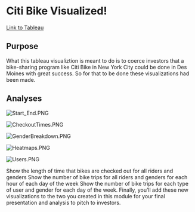 # Citi Bike Visualized!

[Link to Tableau](https://public.tableau.com/app/profile/joshua.wolfe/viz/CitiBikeVisuals_16518969647970/Story1)

## Purpose
What this tableau visualiztion is meant to do is to coerce investors that a bike-sharing program like Citi Bike in New York City could be done in Des Moines with great success. So for that to be done these visualizations had been made.

## Analyses

![Start_End.PNG](https://github.com/Cyber-Wolfe/Citi_Bike_Visualize/blob/main/Captures/Start_End.PNG)

![CheckoutTimes.PNG](https://github.com/Cyber-Wolfe/Citi_Bike_Visualize/blob/main/Captures/CheckoutTimes.PNG)

![GenderBreakdown.PNG](https://github.com/Cyber-Wolfe/Citi_Bike_Visualize/blob/main/Captures/GenderBreakdown.PNG)

![Heatmaps.PNG](https://github.com/Cyber-Wolfe/Citi_Bike_Visualize/blob/main/Captures/Heatmaps.PNG)

![Users.PNG](https://github.com/Cyber-Wolfe/Citi_Bike_Visualize/blob/main/Captures/Users.PNG)


Show the length of time that bikes are checked out for all riders and genders
Show the number of bike trips for all riders and genders for each hour of each day of the week
Show the number of bike trips for each type of user and gender for each day of the week.
Finally, you’ll add these new visualizations to the two you created in this module for your final presentation and analysis to pitch to investors.
